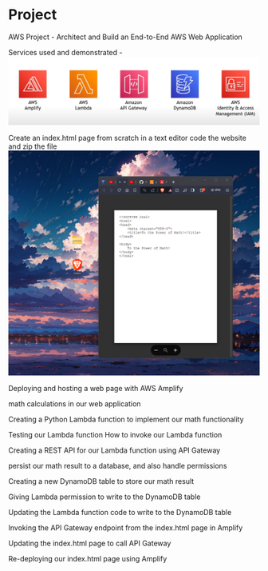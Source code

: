# Project
AWS Project - Architect and Build an End-to-End AWS Web Application

Services used and demonstrated -
![Alt text][def]

[def]: image.png

Create an index.html page from scratch in a text editor code the website and zip the file
![Alt text](image-1.png)

Deploying and hosting a web page with AWS Amplify


math calculations in our web application


Creating a Python Lambda function to implement our math functionality


Testing our Lambda function  How to invoke our Lambda function



Creating a REST API for our Lambda function using API Gateway



persist our math result to a database, and also handle permissions


Creating a new DynamoDB table to store our math result



Giving Lambda permission to write to the DynamoDB table



Updating the Lambda function code to write to the DynamoDB table




Invoking the API Gateway endpoint from the index.html page in Amplify



Updating the index.html page to call API Gateway



Re-deploying our index.html page using Amplify